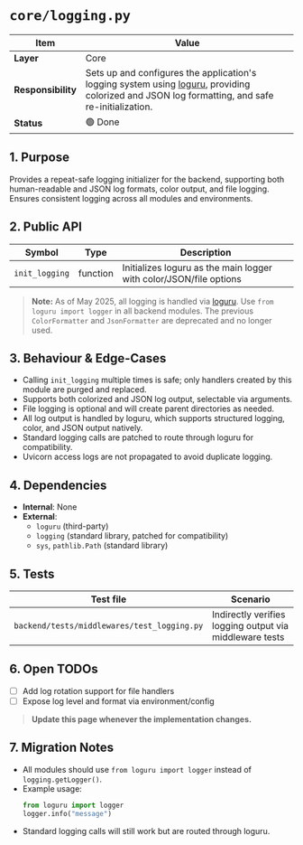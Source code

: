 <!-- filepath: c:\Users\00010654\Documents\Git\ReViewPoint\docs\backend\core\logging.py.md -->
# `core/logging.py`

| Item | Value |
|------|-------|
| **Layer** | Core |
| **Responsibility** | Sets up and configures the application's logging system using [loguru](https://loguru.readthedocs.io/), providing colorized and JSON log formatting, and safe re-initialization. |
| **Status** | 🟢 Done |

## 1. Purpose  
Provides a repeat-safe logging initializer for the backend, supporting both human-readable and JSON log formats, color output, and file logging. Ensures consistent logging across all modules and environments.

## 2. Public API  

| Symbol | Type | Description |
|--------|------|-------------|
| `init_logging` | function | Initializes loguru as the main logger with color/JSON/file options |

> **Note:** As of May 2025, all logging is handled via [loguru](https://loguru.readthedocs.io/). Use `from loguru import logger` in all backend modules. The previous `ColorFormatter` and `JsonFormatter` are deprecated and no longer used.

## 3. Behaviour & Edge-Cases  
- Calling `init_logging` multiple times is safe; only handlers created by this module are purged and replaced.
- Supports both colorized and JSON log output, selectable via arguments.
- File logging is optional and will create parent directories as needed.
- All log output is handled by loguru, which supports structured logging, color, and JSON output natively.
- Standard logging calls are patched to route through loguru for compatibility.
- Uvicorn access logs are not propagated to avoid duplicate logging.

## 4. Dependencies  
- **Internal**: None
- **External**:
  - `loguru` (third-party)
  - `logging` (standard library, patched for compatibility)
  - `sys`, `pathlib.Path` (standard library)

## 5. Tests  
| Test file | Scenario |
|-----------|----------|
| `backend/tests/middlewares/test_logging.py` | Indirectly verifies logging output via middleware tests |

## 6. Open TODOs  
- [ ] Add log rotation support for file handlers
- [ ] Expose log level and format via environment/config

> **Update this page whenever the implementation changes.**

## 7. Migration Notes
- All modules should use `from loguru import logger` instead of `logging.getLogger()`.
- Example usage:
  ```python
  from loguru import logger
  logger.info("message")
  ```
- Standard logging calls will still work but are routed through loguru.
